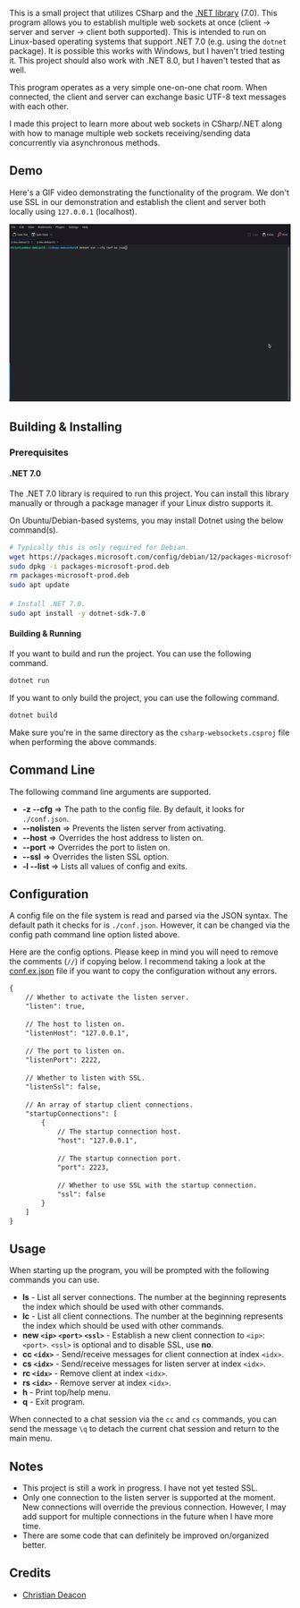 This is a small project that utilizes CSharp and the [.NET library](https://dotnet.microsoft.com/en-us/learn/dotnet/what-is-dotnet) (7.0). This program allows you to establish multiple web sockets at once (client -> server and server -> client both supported). This is intended to run on Linux-based operating systems that support .NET 7.0 (e.g. using the `dotnet` package). It is possible this works with Windows, but I haven't tried testing it. This project should also work with .NET 8.0, but I haven't tested that as well.

This program operates as a very simple one-on-one chat room. When connected, the client and server can exchange basic UTF-8 text messages with each other.

I made this project to learn more about web sockets in CSharp/.NET along with how to manage multiple web sockets receiving/sending data concurrently via asynchronous methods.

## Demo
Here's a GIF video demonstrating the functionality of the program. We don't use SSL in our demonstration and establish the client and server both locally using `127.0.0.1` (localhost).

![Demo GIF](./images/csharp-websockets-chat-demo.gif)

## Building & Installing
### Prerequisites
#### .NET 7.0
The .NET 7.0 library is required to run this project. You can install this library manually or through a package manager if your Linux distro supports it.

On Ubuntu/Debian-based systems, you may install Dotnet using the below command(s).

```bash
# Typically this is only required for Debian.
wget https://packages.microsoft.com/config/debian/12/packages-microsoft-prod.deb -O packages-microsoft-prod.deb
sudo dpkg -i packages-microsoft-prod.deb
rm packages-microsoft-prod.deb
sudo apt update

# Install .NET 7.0.
sudo apt install -y dotnet-sdk-7.0
```

#### Building & Running
If you want to build and run the project. You can use the following command.

```bash
dotnet run
```

If you want to only build the project, you can use the following command.

```bash
dotnet build
```

Make sure you're in the same directory as the `csharp-websockets.csproj` file when performing the above commands.

## Command Line
The following command line arguments are supported.

* **-z --cfg** => The path to the config file. By default, it looks for `./conf.json`.
* **--nolisten** => Prevents the listen server from activating.
* **--host** => Overrides the host address to listen on.
* **--port** => Overrides the port to listen on.
* **--ssl** => Overrides the listen SSL option.
* **-l --list** => Lists all values of config and exits. 

## Configuration
A config file on the file system is read and parsed via the JSON syntax. The default path it checks for is `./conf.json`. However, it can be changed via the config path command line option listed above.

Here are the config options. Please keep in mind you will need to remove the comments (`//`) if copying below. I recommend taking a look at the [conf.ex.json](./conf.ex.json) file if you want to copy the configuration without any errors.

```
{
    // Whether to activate the listen server.
    "listen": true,

    // The host to listen on.
    "listenHost": "127.0.0.1",

    // The port to listen on.
    "listenPort": 2222,

    // Whether to listen with SSL.
    "listenSsl": false,

    // An array of startup client connections.
    "startupConnections": [
        {
            // The startup connection host.
            "host": "127.0.0.1",
            
            // The startup connection port.
            "port": 2223,

            // Whether to use SSL with the startup connection.
            "ssl": false
        }
    ]
}
```

## Usage
When starting up the program, you will be prompted with the following commands you can use.

* **ls** - List all server connections. The number at the beginning represents the index which should be used with other commands.
* **lc** - List all client connections. The number at the beginning represents the index which should be used with other commands.
* **new `<ip>` `<port>` `<ssl>`** - Establish a new client connection to `<ip>`:`<port>`. `<ssl>` is optional and to disable SSL, use **no**.
* **cc `<idx>`** - Send/receive messages for client connection at index `<idx>`.
* **cs `<idx>`** - Send/receive messages for listen server at index `<idx>`.
* **rc `<idx>`** - Remove client at index `<idx>`.
* **rs `<idx>`** - Remove server at index `<idx>`.
* **h** - Print top/help menu.
* **q** - Exit program.

When connected to a chat session via the `cc` and `cs` commands, you can send the message `\q` to detach the current chat session and return to the main menu.

## Notes
* This project is still a work in progress. I have not yet tested SSL.
* Only one connection to the listen server is supported at the moment. New connections will override the previous connection. However, I may add support for multiple connections in the future when I have more time.
* There are some code that can definitely be improved on/organized better.

## Credits
* [Christian Deacon](https://github.com/gamemann)